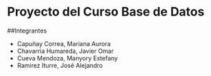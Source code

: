 # Proyecto del Curso Base de Datos
##Integrantes
- Capuñay Correa, Mariana Aurora
- Chavarria Humareda, Javier Omar
- Cueva Mendoza, Manyory Estefany
- Ramirez Iturre, José Alejandro
